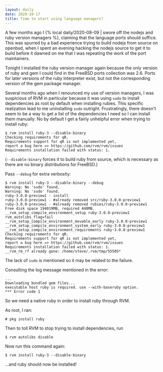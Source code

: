 ```yaml
---
layout: daily
date: 2020-10-17
title: Time to start using language managers?
---
```


A few months ago I {% local daily/2020-08-09 | swore off the nodejs and ruby version managers %},
claiming that the language ports should suffice. This was spurred by a bad experience trying to
build nodejs from source on openbsd, when I spent an evening hacking the nodejs source to get it
to build before it dawned on me that I was repeating the work of the port maintainers.

Tonight I installed the ruby version manager again because the only version of ruby and gem I could
find in the FreeBSD ports collection was 2.6. Ports for later versions of the ruby interpreter exist,
but not the corresponding version of the gem package manager.

Several months ago when I renounced my use of version managers, I was suspicious of RVM in
particular because it was using `sudo` to install dependencies as root by default when installing
rubies. This specific realization lead to me uninstalling `sudo` outright. Frustratingly, there
doesn't seem to be a way to get a list of the dependencies I need so I can install them manually.
No by default I get a fairly unhelpful error when trying to install ruby:
```
$ rvm install ruby-3 --disable-binary
Checking requirements for qR.
Requirements support for qR is not implemented yet,
report a bug here => https://github.com/rvm/rvm/issues
Requirements installation failed with status: 1.
```
(`--disable-binary` forces it to build ruby from source, which is necessary as there are no
binary distributions for FreeBSD.)

Pass `--debug` for extra verbosity:
```
$ rvm install ruby-3 --disable-binary --debug
Warning: No 'sudo' found.
Warning: No 'sudo' found.
ruby-3.0.0-preview1 - install
ruby-3.0.0-preview1 - #already removed src/ruby-3.0.0-preview1
ruby-3.0.0-preview1 - #already removed rubies/ruby-3.0.0-preview1
Free disk space 194019MB, required 440MB.
__rvm_setup_compile_environment_setup ruby-3.0.0-preview1
rvm_autolibs_flag=fail
__rvm_setup_compile_environment_movable_early ruby-3.0.0-preview1
__rvm_setup_compile_environment_system_early ruby-3.0.0-preview1
__rvm_setup_compile_environment_requirements ruby-3.0.0-preview1
Checking requirements for qR.
Requirements support for qR is not implemented yet,
report a bug here => https://github.com/rvm/rvm/issues
Requirements installation failed with status: 1.
__rvm_rm_rf already gone: /home/steve/.rvm/tmp/55505*
```

The lack of `sudo` is mentioned so it may be related to the failure.

Consulting the log message mentioned in the error:
```
...
Downloading bundled gem files...
executable host ruby is required. use --with-baseruby option.
*** Error code 1
```

So we need a native ruby in order to install ruby through RVM.

As root, I ran:
```
# pkg install ruby
```

Then to toll RVM to stop trying to install dependencies, run
```
$ rvm autolibs disable
```

Now run this command again:
```
$ rvm install ruby-3 --disable-binary
```

...and ruby should now be installed!
